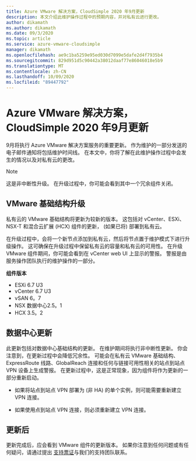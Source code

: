 ```yaml
---
title: Azure VMware 解决方案，CloudSimple 2020 年9月更新
description: 本文介绍此维护操作过程中的预期内容，并对私有云进行更改。
author: dikamath
ms.author: dikamath
ms.date: 09/3/2020
ms.topic: article
ms.service: azure-vmware-cloudsimple
manager: dikamath
ms.openlocfilehash: ae9c1ba5259e95ed030d7099e5dafe2d4f7935b4
ms.sourcegitcommit: 829d951d5c90442a38012daaf77e86046018e5b9
ms.translationtype: MT
ms.contentlocale: zh-CN
ms.lasthandoff: 10/09/2020
ms.locfileid: "89447792"
---
```

# <a name="azure-vmware-solution-by-cloudsimple-september-2020-update"></a>Azure VMware 解决方案，CloudSimple 2020 年9月更新

9月将执行 Azure VMware 解决方案服务的重要更新。 作为维护的一部分发送的电子邮件通知将包括维护时间线。 在本文中，你将了解在此维护操作过程中会发生的情况以及对私有云的更改。

> [!NOTE]
> 这是非中断性升级。 在升级过程中，你可能会看到其中一个冗余组件关闭。

## <a name="vmware-infrastructure-upgrade"></a>VMware 基础结构升级

私有云的 VMware 基础结构将更新为较新的版本。 这包括对 vCenter、ESXi、NSX-T 和混合云扩展 (HCX) 组件的更新， (如果已将) 部署到私有云。

在升级过程中，会将一个新节点添加到私有云，然后将节点置于维护模式下进行升级操作。 这可确保在升级过程中保留私有云的容量和私有云的可用性。 在升级 VMware 组件期间，你可能会看到在 vCenter web UI 上显示的警报。 警报是由服务操作团队执行的维护操作的一部分。

**组件版本**

- ESXi 6.7 U3
- vCenter 6.7 U3
- vSAN 6。7
- NSX 数据中心2.5。1
- HCX 3.5。2

## <a name="datacenter-updates"></a>数据中心更新

此更新包括对数据中心基础结构的更新。 在维护期间将执行非中断性更新。 你会注意到，在更新过程中会降低冗余性。 可能会在私有云 VMware 基础结构、ExpressRoute 线路、GlobalReach 连接和任何与链接可用性相关的站点到站点 VPN 设备上生成警报。 在更新过程中，这是正常现象，因为组件将作为更新的一部分重新启动。

-   如果将站点到站点 VPN 部署为 (非 HA) 的单个实例，则可能需要重新建立 VPN 连接。

-   如果使用点到站点 VPN 连接，则必须重新建立 VPN 连接。

## <a name="post-update"></a>更新后

更新完成后，应会看到 VMware 组件的更新版本。 如果你注意到任何问题或有任何疑问，请通过提出 [支持票证](https://portal.azure.com/#blade/Microsoft_Azure_Support/HelpAndSupportBlade/newsupportrequest)与我们的支持团队联系。
